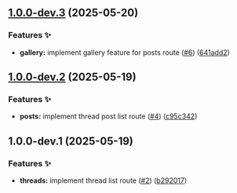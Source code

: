 ## [1.0.0-dev.3](https://github.com/async3619/cabinet-client-android/compare/v1.0.0-dev.2...v1.0.0-dev.3) (2025-05-20)

### Features ✨

* **gallery:** implement gallery feature for posts route ([#6](https://github.com/async3619/cabinet-client-android/issues/6)) ([641add2](https://github.com/async3619/cabinet-client-android/commit/641add29edca646c8c111e873cb98b5c7c16f8aa))

## [1.0.0-dev.2](https://github.com/async3619/cabinet-client-android/compare/v1.0.0-dev.1...v1.0.0-dev.2) (2025-05-19)

### Features ✨

* **posts:** implement thread post list route ([#4](https://github.com/async3619/cabinet-client-android/issues/4)) ([c95c342](https://github.com/async3619/cabinet-client-android/commit/c95c342c505c7e6f537bc0b6769723a040ab285f))

## 1.0.0-dev.1 (2025-05-19)

### Features ✨

* **threads:** implement thread list route ([#2](https://github.com/async3619/cabinet-client-android/issues/2)) ([b292017](https://github.com/async3619/cabinet-client-android/commit/b29201757cb35aad5c1d095f6b1e9ec458d81a2b))
